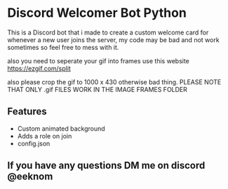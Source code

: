 
# Discord Welcomer Bot Python

This is a Discord bot that i made to create a custom welcome card for whenever a new user joins the server, my code may be bad and not work sometimes so feel free to mess with it.

also you need to seperate your gif into frames use this website https://ezgif.com/split 

also please crop the gif to 1000 x 430 otherwise bad thing.
PLEASE NOTE THAT ONLY .gif FILES WORK IN THE IMAGE FRAMES FOLDER

## Features

- Custom animated background
- Adds a role on join
- config.json

## If you have any questions DM me on discord @eeknom
